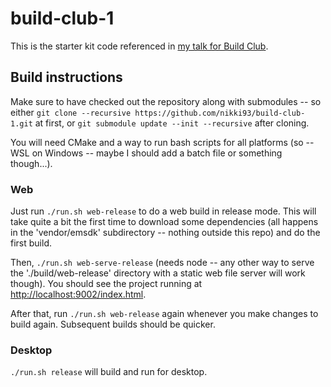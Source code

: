 # build-club-1

This is the starter kit code referenced in [my talk for Build Club](https://www.youtube.com/watch?v=0FjCaoc1uzs).

## Build instructions

Make sure to have checked out the repository along with submodules -- so either
`git clone --recursive https://github.com/nikki93/build-club-1.git` at first,
or `git submodule update --init --recursive` after cloning.

You will need CMake and a way to run bash scripts for all platforms (so -- WSL
on Windows -- maybe I should add a batch file or something though...).

### Web

Just run `./run.sh web-release` to do a web build in release mode. This will
take quite a bit the first time to download some dependencies (all happens in
the 'vendor/emsdk' subdirectory -- nothing outside this repo) and do the first build.

Then, `./run.sh web-serve-release` (needs node -- any other way to serve the
'./build/web-release' directory with a static web file server will work
though). You should see the project running at
[http://localhost:9002/index.html](http://localhost:9002/index.html).

After that, run `./run.sh web-release` again whenever you make changes to build
again. Subsequent builds should be quicker.

### Desktop

`./run.sh release` will build and run for desktop.
